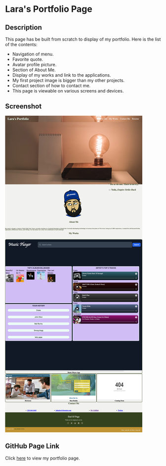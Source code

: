 # Lara's Portfolio Page
## Description 
This page has be built from scratch to display of my portfolio. Here is the list of the contents:
 - Navigation of menu.
 - Favorite quote.
 - Avatar profile picture.
 - Section of About Me.
 - Display of my works and link to the applications.
 - My first project image is bigger than my other projects.
 - Contact section of how to contact me.
 - This page is viewable on various screens and devices.

## Screenshot
![Screenshot](./assets/images/PortfolioCapture2.png)

## GitHub Page Link
Click [here](https://jlara65.github.io/Lara-Portfolio/) to view my portfolio page.